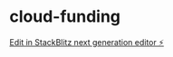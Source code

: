 # cloud-funding

[Edit in StackBlitz next generation editor ⚡️](https://stackblitz.com/~/github.com/t012093/cloud-funding)